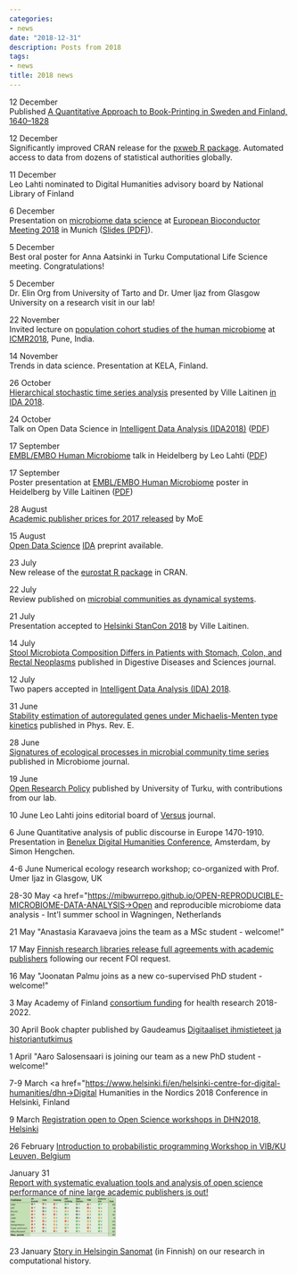 ```yaml
---
categories:
- news
date: "2018-12-31"
description: Posts from 2018
tags:
- news
title: 2018 news
---
```



12 December  
Published <a href="https://doi.org/10.1080/01615440.2018.1526657">A Quantitative Approach to Book-Printing in Sweden and Finland, 1640–1828</a>

12 December  
Significantly improved CRAN release for the <a href="https://cran.r-project.org/web/packages/pxweb/index.html">pxweb R package</a>. Automated access to data from dozens of statistical authorities globally. 

11 December  
Leo Lahti nominated to Digital Humanities advisory board by National Library of Finland
  
6 December  
Presentation on <a href="http://microbiome.github.io/">microbiome data science</a> at <a href="https://bioconductor.github.io/EuroBioc2018/">European Bioconductor Meeting 2018</a> in Munich (<a href="https://gitlab.utu.fi/lahti/slides20181207-Bioc.pdf">Slides (PDF)</a>).

5 December  
Best oral poster for Anna Aatsinki in Turku Computational Life Science meeting. Congratulations!

5 December  
Dr. Elin Org from University of Tarto and Dr. Umer Ijaz from Glasgow University on a research visit in our lab!

22 November  
Invited lecture on <a href="http://microbiome.github.io/">population cohort studies of the human microbiome</a> at <a href="https://www.icmr2018.com/">ICMR2018</a>, Pune, India.

14 November  
Trends in data science. Presentation at KELA, Finland.

26 October  
<a href="https://openresearchlabs.github.io/publications/papers/2018-Laitinen-IDA.pdf">Hierarchical stochastic time series analysis</a> presented by Ville Laitinen <a href="https://ida2018.org/">in IDA 2018</a>.

24 October  
Talk on Open Data Science in <a href="https://ida2018.org/">Intelligent Data Analysis (IDA2018)</a> (<a href="https://gitlab.utu.fi/lahti/slides20181024-IDA-Lahti.pdf">PDF</a>)

17 September  
<a href="https://www.embo-embl-symposia.org/symposia/2018/EES18-09/">EMBL/EMBO Human Microbiome</a> talk in Heidelberg by Leo Lahti (<a href="https://gitlab.utu.fi/lahti/slides20180917-EMBO.pdf">PDF</a>)

17 September  
Poster presentation at <a href="https://www.embo-embl-symposia.org/symposia/2018/EES18-09/">EMBL/EMBO Human Microbiome</a> poster in Heidelberg by Ville Laitinen (<a href="https://doi.org/10.5281/zenodo.1418946">PDF</a>)

28 August  
<a href="https://fi.okfn.org/2018/08/27/finland-remains-a-leading-country-in-the-transparency-of-academic-publishing-costs">Academic publisher prices for 2017 released</a> by MoE

15 August  
<a href="https://openresearchlabs.github.io/publications/papers/2018-Lahti-IDA.pdf">Open Data Science</a> <a href="https://ida2018.org/">IDA</a> preprint available.

23 July  
New release of the <a href="http://ropengov.github.io/eurostat/">eurostat R package</a> in CRAN. 

22 July  
Review published on <a href="https://authors.elsevier.com/sd/article/S1369527418300092">microbial communities as dynamical systems</a>. 

21 July  
Presentation accepted to <a href="http://mc-stan.org/events/stancon2018Helsinki/">Helsinki StanCon 2018</a> by Ville Laitinen.

14 July  
<a href="http://doi.org/10.1007/s10620-018-5190-5">Stool Microbiota Composition Differs in Patients with Stomach, Colon, and Rectal Neoplasms</a> published in Digestive Diseases and Sciences journal.

12 July  
Two papers accepted in <a href="https://ida2018.org/">Intelligent Data Analysis (IDA) 2018</a>.

31 June  
<a href="https://link.aps.org/doi/10.1103/PhysRevE.97.062407">Stability estimation of autoregulated genes under Michaelis-Menten type kinetics</a> published in Phys. Rev. E.

28 June  
<a href="http://doi.org/10.1186/s40168-018-0496-2">Signatures of ecological processes in microbial community time series</a> published in Microbiome journal. 

19 June  
<a href="http://www.utu.fi/fi/Tutkimus/avoin-tiede/avoimen-tutkimuksen-politiikka/Sivut/home.aspx">Open Research Policy</a> published by University of Turku, with contributions from our lab.

10 June 
Leo Lahti joins editorial board of <a href="https://www.versuslehti.fi/english/">Versus</a> journal.

6 June 
Quantitative analysis of public discourse in Europe 1470-1910. Presentation in <a href="http://2018.dhbenelux.org/">Benelux Digital Humanities Conference</a>, Amsterdam, by Simon Hengchen.

4-6 June 
Numerical ecology research workshop; co-organized with Prof. Umer Ijaz in Glasgow, UK

28-30 May 
<a href="https://mibwurrepo.github.io/OPEN-REPRODUCIBLE-MICROBIOME-DATA-ANALYSIS->Open and reproducible microbiome data analysis - Int'l summer school</a> in Wagningen, Netherlands

21 May 
"Anastasia Karavaeva joins the team as a MSc student - welcome!"

17 May 
<a href="http://finelib.fi/negotiations/negotiations/">Finnish research libraries release full agreements with academic publishers</a> following our recent FOI request.

16 May 
"Joonatan Palmu joins as a new co-supervised PhD student - welcome!"

3 May 
Academy of Finland <a href="http://webfocus.aka.fi/ibi_apps/WFServlet?IBIF_ex=x_HakKuvaus2&CLICKED_ON=&HAKNRO1=317332&UILANG=en&IBIAPP_app=aka_ext&TULOSTE=HTML">consortium funding</a> for health research 2018-2022.

30 April 
Book chapter published by Gaudeamus <a href="https://www.gaudeamus.fi/menneisyyden-rakentajat/">Digitaaliset ihmistieteet ja historiantutkimus</a>

1 April 
"Aaro Salosensaari is joining our team as a new PhD student - welcome!"

7-9 March 
<a href="https://www.helsinki.fi/en/helsinki-centre-for-digital-humanities/dhn->Digital Humanities in the Nordics 2018 Conference in Helsinki, Finland</a>

9 March 
<a href="https://goo.gl/forms/Kr4OGELf10uP8BvE3">Registration open to Open Science workshops in DHN2018, Helsinki</a>

26 February 
<a href="http://www.vib.be/en/training/research-training/courses/Pages/Probabilistic-programming-with-(R)Stan,-a-new-approach-to-linear-models.aspx">Introduction to probabilistic programming Workshop in VIB/KU Leuven, Belgium</a>

January 31  
<a href="https://openscience.fi/opening-academic-publishing">Report with systematic evaluation tools and analysis of open science performance of nine large academic publishers is out!</a> <br/><img src="/images/newspic/2018ATT.jpg" alt="Open publishing" style="max-width:192px;">

23 January 
<a href="https://www.hs.fi/paivanlehti/23012018/art-2000005534747.html">Story in Helsingin Sanomat</a> (in Finnish) on our research in computational history.





